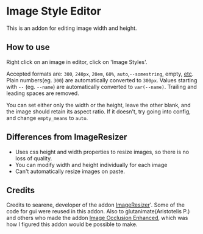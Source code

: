 # Image Style Editor

This is an addon for editing image width and height. 

## How to use

Right click on an image in editor, click on 'Image Styles'.

Accepted formats are: `300`, `240px`, `20em`, `60%`, `auto`,`--somestring`, empty, [etc](https://developer.mozilla.org/en-US/docs/Web/CSS/height). Plain numbers(eg. `300`) are automatically converted to `300px`. Values starting with `--` (eg. `--name`) are automatically converted to `var(--name)`. Trailing and leading spaces are removed. 

You can set either only the width or the height, leave the other blank, and the image should retain its aspect ratio. If it doesn't, try going into config, and change `empty_means` to `auto`.

## Differences from ImageResizer

* Uses css height and width properties to resize images, so there is no loss of quality.
* You can modify width and height individually for each image
* Can't automatically resize images on paste.

## Credits

Credits to searene, developer of the addon [ImageResizer](https://github.com/searene/Anki-Addons/tree/master/ImageResizer)'. Some of the code for gui were reused in this addon. 
Also to glutanimate(Aristotelis P.) and others who made the addon [Image Occlusion Enhanced](https://github.com/glutanimate/image-occlusion-enhanced), which was how I figured this addon would be possible to make.
